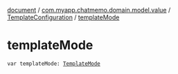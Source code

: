 [document](../../index.md) / [com.myapp.chatmemo.domain.model.value](../index.md) / [TemplateConfiguration](index.md) / [templateMode](./template-mode.md)

# templateMode

`var templateMode: `[`TemplateMode`](../-template-mode/index.md)